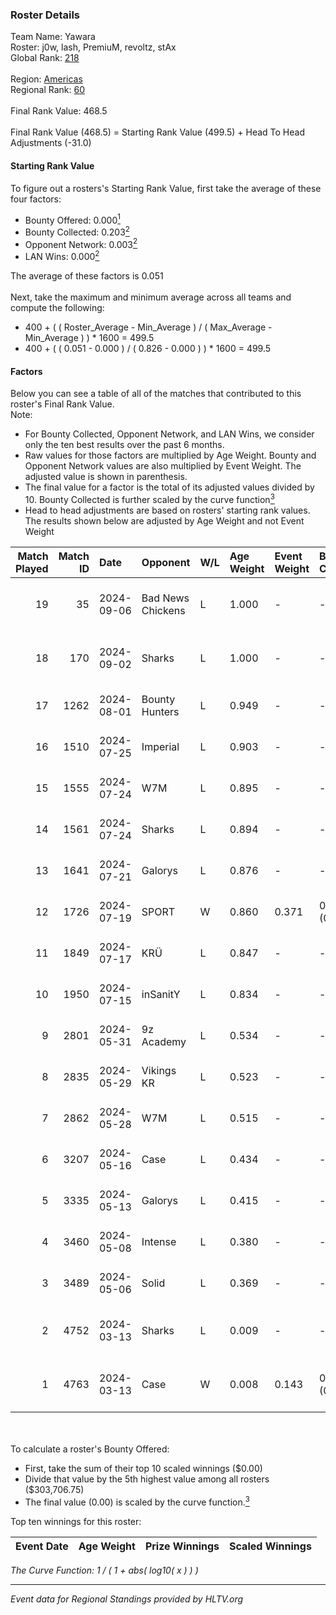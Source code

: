 ### Roster Details<br />
Team Name: Yawara<br />
Roster: j0w, lash, PremiuM, revoltz, stAx<br />
Global Rank: [218](../standings_global.md)<br />
<br />
Region: [Americas]( ../standings_americas.md)<br />
Regional Rank: [60]( ../standings_americas.md)<br />
<br />
Final Rank Value:  468.5<br />
<br />
Final Rank Value (468.5) = Starting Rank Value (499.5) + Head To Head Adjustments (-31.0)<br />

#### Starting Rank Value<br />
To figure out a rosters's Starting Rank Value, first take the average of these four factors:<br />
- Bounty Offered: 0.000[<sup>1</sup>](#table2)
- Bounty Collected: 0.203[<sup>2</sup>](#table1)
- Opponent Network: 0.003[<sup>2</sup>](#table1)
- LAN Wins: 0.000[<sup>2</sup>](#table1)

The average of these factors is 0.051<br />
<br />
Next, take the maximum and minimum average across all teams and compute the following:<br />
- 400 + ( ( Roster_Average - Min_Average ) / ( Max_Average - Min_Average ) ) * 1600 = 499.5
- 400 + ( ( 0.051 - 0.000 ) / ( 0.826 - 0.000 ) ) * 1600 = 499.5


#### Factors<br />
Below you can see a table of all of the matches that contributed to this roster's Final Rank Value.<br />
Note:<br />

- For Bounty Collected, Opponent Network, and LAN Wins, we consider only the ten best results over the past 6 months.
- Raw values for those factors are multiplied by Age Weight. Bounty and Opponent Network values are also multiplied by Event Weight. The adjusted value is shown in parenthesis.
- The final value for a factor is the total of its adjusted values divided by 10. Bounty Collected is further scaled by the curve function[<sup>3</sup>](#curveFunction)
- Head to head adjustments are based on rosters' starting rank values. The results shown below are adjusted by Age Weight and not Event Weight
<span id="table1"></span><br />


| Match Played | Match ID | Date       | Opponent          | W/L | Age Weight | Event Weight | Bounty Collected | Opponent Network | LAN Wins  | H2H Adj. | Roster                            |
| -: | -: | :- | :- | :- | :- | :- | :- | :- | :- | -: | :- |
|           19 |       35 | 2024-09-06 | Bad News Chickens | L   | 1.000      | -            | -                | -                | -         |    -7.73 | j0w, lash, PremiuM, revoltz, stAx |
|           18 |      170 | 2024-09-02 | Sharks            | L   | 1.000      | -            | -                | -                | -         |    -1.76 | j0w, lash, PremiuM, revoltz, stAx |
|           17 |     1262 | 2024-08-01 | Bounty Hunters    | L   | 0.949      | -            | -                | -                | -         |    -2.83 | j0w, lash, revoltz, ritz, stAx    |
|           16 |     1510 | 2024-07-25 | Imperial          | L   | 0.903      | -            | -                | -                | -         |    -1.01 | j0w, lash, revoltz, ritz, stAx    |
|           15 |     1555 | 2024-07-24 | W7M               | L   | 0.895      | -            | -                | -                | -         |    -4.50 | j0w, lash, revoltz, ritz, stAx    |
|           14 |     1561 | 2024-07-24 | Sharks            | L   | 0.894      | -            | -                | -                | -         |    -1.71 | j0w, lash, revoltz, ritz, stAx    |
|           13 |     1641 | 2024-07-21 | Galorys           | L   | 0.876      | -            | -                | -                | -         |    -4.87 | j0w, lash, revoltz, ritz, stAx    |
|           12 |     1726 | 2024-07-19 | SPORT             | W   | 0.860      | 0.371        | 0.004 (0.001)    | 0.086 (0.028)    | 0 (0.000) |    19.73 | j0w, lash, revoltz, ritz, stAx    |
|           11 |     1849 | 2024-07-17 | KRÜ               | L   | 0.847      | -            | -                | -                | -         |    -2.94 | j0w, lash, revoltz, ritz, stAx    |
|           10 |     1950 | 2024-07-15 | inSanitY          | L   | 0.834      | -            | -                | -                | -         |    -1.49 | j0w, lash, revoltz, ritz, stAx    |
|            9 |     2801 | 2024-05-31 | 9z Academy        | L   | 0.534      | -            | -                | -                | -         |    -8.05 | j0w, lash, ritz, stAx, Straafer   |
|            8 |     2835 | 2024-05-29 | Vikings KR        | L   | 0.523      | -            | -                | -                | -         |    -3.03 | j0w, lash, perez, ritz, stAx      |
|            7 |     2862 | 2024-05-28 | W7M               | L   | 0.515      | -            | -                | -                | -         |    -3.04 | j0w, lash, perez, ritz, stAx      |
|            6 |     3207 | 2024-05-16 | Case              | L   | 0.434      | -            | -                | -                | -         |    -1.15 | j0w, lash, perez, ritz, stAx      |
|            5 |     3335 | 2024-05-13 | Galorys           | L   | 0.415      | -            | -                | -                | -         |    -2.46 | j0w, lash, perez, ritz, stAx      |
|            4 |     3460 | 2024-05-08 | Intense           | L   | 0.380      | -            | -                | -                | -         |    -2.83 | j0w, lash, perez, ritz, stAx      |
|            3 |     3489 | 2024-05-06 | Solid             | L   | 0.369      | -            | -                | -                | -         |    -1.58 | j0w, lash, perez, ritz, stAx      |
|            2 |     4752 | 2024-03-13 | Sharks            | L   | 0.009      | -            | -                | -                | -         |    -0.01 | j0w, lash, leleo, perez, stAx     |
|            1 |     4763 | 2024-03-13 | Case              | W   | 0.008      | 0.143        | 0.039 (0.000)    | 0.727 (0.001)    | 0 (0.000) |     0.24 | j0w, lash, leleo, perez, stAx     |

<br />
<span id="table2"></span><br />
To calculate a roster's Bounty Offered:<br />

- First, take the sum of their top 10 scaled winnings ($0.00)
- Divide that value by the 5th highest value among all rosters ($303,706.75)
- The final value (0.00) is scaled by the curve function.[<sup>3</sup>](#curveFunction)

Top ten winnings for this roster:<br />

| Event Date | Age Weight | Prize Winnings | Scaled Winnings |
| :- | -: | :- | :- |


<span id="curveFunction"></span>_The Curve Function: 1 / ( 1 + abs( log10( x ) ) )_<br />

---
_Event data for Regional Standings provided by HLTV.org_<br />
